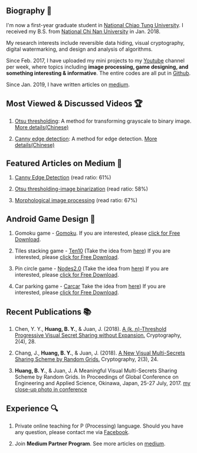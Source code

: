 ## Biography 🏃
I'm now a first-year graduate student in [National Chiao Tung University](https://www.nctu.edu.tw/). I received my B.S. from [National Chi Nan University](https://www.ncnu.edu.tw/ncnuweb/) in Jan. 2018.

My research interests include reversible data hiding, visual cryptography, digital watermarking, and design and analysis of algorithms.

Since Feb. 2017, I have uploaded my mini projects to my [Youtube](https://www.youtube.com/channel/UCmVQun_KSwvPnRBDWSX8gRw/featured) channel per week, where topics including **image processing, game designing, and something interesting & informative**. The entire codes are all put in [Github](https://github.com/hbyacademic).  

Since Jan. 2019, I have written articles on [medium](https://medium.com/@hbyacademic).
 
## Most Viewed & Discussed Videos 🏆
1. [Otsu thresholding](https://www.youtube.com/watch?v=Ofi1Fn18YLc): A method for transforming grayscale to binary image.
    [More details(Chinese)](http://idiot3838.pixnet.net/blog/post/193557941)
    
2. [Canny edge detection](https://www.youtube.com/watch?v=PtSgA19sC5g): A method for edge detection.
    [More details(Chinese)](http://idiot3838.pixnet.net/blog/post/194161931)
    
## Featured Articles on Medium 📝
1. [Canny Edge Detection](https://link.medium.com/m5NWuctkPT) (read ratio: 61%)

2. [Otsu thresholding-image binarization](https://link.medium.com/mbpzQNCkPT) (read ratio: 58%)

3. [Morphological image processing](https://link.medium.com/I9R0YPIkPT) (read ratio: 67%)

## Android Game Design 🎰
1. Gomoku game - [Gomoku](https://www.youtube.com/watch?v=txSBV9NB2jY&list=PLrJ7yjuOYajyP0xfXO_o5Yeg5oD166rHy&index=2). If you are interested, please [click for Free Download](https://drive.google.com/file/d/1hlP6hGWQr4xCbWzoDb1qyCyaR0A1jN_L/view?usp=drivesdk&fbclid=IwAR0duTs0Jfvd7oOs42axEvpj5Im-CM0x7eMwGX9kPpE4gnwpW4WwNRK1BSU).

2. Tiles stacking game - [Ten10](https://www.youtube.com/watch?v=-c3Kcaj54Ik&list=PLrJ7yjuOYajyP0xfXO_o5Yeg5oD166rHy&index=1) (Take the idea from [here](http://twenty.frenchguys.net/)) If you are interested, please [click for Free Download](https://drive.google.com/file/d/1jQRHxUpcWNspix_fs3SknCq02-IrjFMg/view?fbclid=IwAR2jkrvg2wLUjjrJ6wgndkns92t5_6lz7U4-9z_iWoFpWIDbQavTKagAXuk).

3. Pin circle game - [Nodes2.0](https://www.youtube.com/watch?v=lVMKEyO-cZs&list=PLrJ7yjuOYajyP0xfXO_o5Yeg5oD166rHy) (Take the idea from  [here](https://m.apkpure.com/pin-circle/com.litegames.aa)) If you are interested, please [click for Free Download](https://drive.google.com/file/d/1Weo9Gd6VaTQPfDbdI2TAYokygj6gnUVT/view?usp=drivesdk).

4. Car parking game - [Carcar](https://youtu.be/i7J1B65YnUo) Take the idea from [here](http://www.agame.com/games/parking)) If you are interested, please [click for Free Download](https://drive.google.com/file/d/1UkwzUiE0oogYWNQZtJ3lxvqfBQYaF1HX/view?usp=drivesdk).

## Recent Publications 📚
1. Chen, Y. Y., **Huang, B. Y.**, & Juan, J. (2018). [A (k, n)-Threshold Progressive Visual Secret Sharing without Expansion.](https://www.mdpi.com/2410-387X/2/4/28) Cryptography, 2(4), 28.

2. Chang, J., **Huang, B. Y.**, & Juan, J. (2018). [A New Visual Multi-Secrets Sharing Scheme by Random Grids.](https://www.mdpi.com/2410-387X/2/3/24) Cryptography, 2(3), 24.

3. **Huang, B. Y.**, & Juan, J. A Meaningful Visual Multi-Secrets Sharing Scheme by Random Grids. In Proceedings of Global Conference on Engineering and Applied Science, Okinawa, Japan, 25-27 July, 2017. [my close-up photo in conference](https://www.facebook.com/higher.education.forum/photos/a.1557668754257321/1557675207590009/?type=3&theater)

## Experience 🔍
1. Private online teaching for P (Processing) language. Should you have any question, please contact me via [Facebook](https://www.facebook.com/HBY.academic).

2. Join **Medium Partner Program**. See more articles on [medium](https://medium.com/@hbyacademic).
